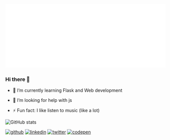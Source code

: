 <div>
    <img src="trial.svg" width="1000" height="200" alt="css-in-readme">
</div>
<!-- https://stackoverflow.com/questions/51956361/custom-css-file-for-readme-md-in-a-github-repo -->


<!-- **Pranav1642/Pranav1642** is a ✨ _special_ ✨ repository because its `README.md` (this file) appears on your GitHub profile. -->

<!-- Here are some ideas to get you started: -->
### Hi there 👋

<!-- - 🔭 I’m currently working on ... -->
- 🌱 I’m currently learning Flask and Web development
<!-- - 👯 I’m looking to collaborate on ... -->
- 🤔 I’m looking for help with js
<!-- - 💬 Ask me about ... -->
<!-- - 📫 How to reach me: ... -->
<!-- - 😄 Pronouns: ... -->
- ⚡ Fun fact: I like listen to music (like a lot)

![GitHub stats](https://github-readme-stats.vercel.app/api?username=Pranav1642&show_icons=true)  


[<img src='https://cdn.jsdelivr.net/npm/simple-icons@3.0.1/icons/github.svg' alt='github' height='40'>](https://github.com/Pranav1642)  [<img src='https://cdn.jsdelivr.net/npm/simple-icons@3.0.1/icons/linkedin.svg' alt='linkedin' height='40'>](https://www.linkedin.com/in/pranav-dani-a57025191/)  [<img src='https://cdn.jsdelivr.net/npm/simple-icons@3.0.1/icons/twitter.svg' alt='twitter' height='40'>](https://twitter.com/PranavDani3)  [<img src='https://cdn.jsdelivr.net/npm/simple-icons@3.0.1/icons/codepen.svg' alt='codepen' height='40'>](https://codepen.io/pranav1642)  
